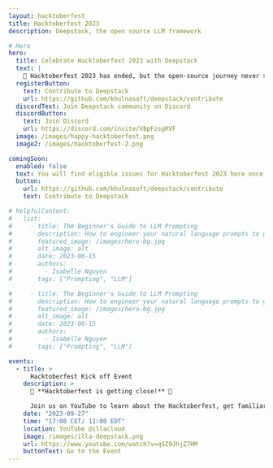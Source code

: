 ```yaml
---
layout: hacktoberfest
title: Hacktoberfest 2023
description: Deepstack, the open source LLM framework

# Hero
hero:
  title: Celebrate Hacktoberfest 2023 with Deepstack
  text: |
    🚀 Hacktoberfest 2023 has ended, but the open-source journey never stops! You can still contribute to Deepstack and be a part of our vibrant community. Stay tuned for Hacktoberfest 2024!
  registerButton:
    text: Contribute to Deepstack
    url: https://github.com/khulnasoft/deepstack/contribute
  discordText: Join Deepstack community on Discord
  discordButton:
    text: Join Discord
    url: https://discord.com/invite/VBpFzsgRVF
  image: /images/happy-hacktoberfest.png
  image2: /images/hacktoberfest-2.png

comingSoon:
  enabled: false
  text: You will find eligible issues for Hacktoberfest 2023 here once the party starts, stay tuned! 🎉 
  button:
    url: https://github.com/khulnasoft/deepstack/contribute
    text: Contribute to Deepstack

# helpfulContent:
#   list:
#     - title: The Beginner's Guide to LLM Prompting
#       description: How to engineer your natural language prompts to get the best answers from a large language model
#       featured_image: /images/hero-bg.jpg
#       alt_image: alt
#       date: 2023-06-15
#       authors:
#         - Isabelle Nguyen
#       tags: ["Prompting", "LLM"]

#     - title: The Beginner's Guide to LLM Prompting
#       description: How to engineer your natural language prompts to get the best answers from a large language model
#       featured_image: /images/hero-bg.jpg
#       alt_image: alt
#       date: 2023-06-15
#       authors:
#         - Isabelle Nguyen
#       tags: ["Prompting", "LLM"]

events:
  - title: >
      Hacktoberfest Kick off Event
    description: >
      🎃 **Hacktoberfest is getting close!** 🎃

      Join us on YouTube to learn about the Hacktoberfest, get familiar with Deepstack and ILLA Cloud, and explore how to contribute to them!
    date: "2023-09-27"
    time: "17:00 CET/ 11:00 EDT"
    location: YouTube @illacloud
    image: /images/illa-deepstack.png
    url: https://www.youtube.com/watch?v=qSZ9JhjZ7HM
    buttonText: Go to the Event
---
```


